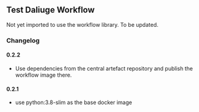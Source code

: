 ## Test Daliuge Workflow

Not yet imported to use the workflow library. To be updated.

### Changelog

#### 0.2.2

- Use dependencies from the central artefact repository and publish the
  workflow image there.

#### 0.2.1

- use python:3.8-slim as the base docker image
